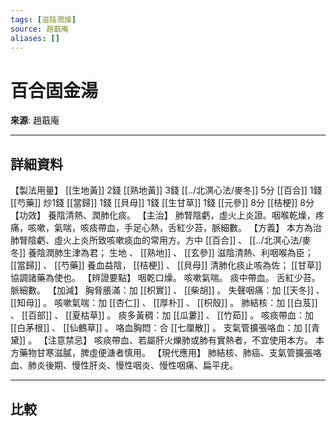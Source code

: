 ```yaml
---
tags: [滋陰潤燥]
source: 趙蕺庵
aliases: []
---
```


# 百合固金湯

**來源**: 趙蕺庵  

---

## 詳細資料
【製法用量】 [[生地黃]] 2錢 [[熟地黃]] 3錢 [[../北溟心法/麥冬]] 5分 [[百合]] 1錢 [[芍藥]] 炒1錢 [[當歸]] 1錢 [[貝母]] 1錢 [[生甘草]] 1錢 [[元參]] 8分 [[桔梗]] 8分
【功效】
養陰清熱、潤肺化痰。
【主治】
肺腎陰虧，虛火上炎證。咽喉乾燥，疼痛，咳嗽，氣喘，咳痰帶血，手足心熱，舌紅少苔，脈細數。
【方義】
本方為治肺腎陰虧、虛火上炎所致咳嗽痰血的常用方。方中 [[百合]] 、 [[../北溟心法/麥冬]] 養陰潤肺生津為君；
生地
、 [[熟地]] 、 [[玄參]] 滋陰清熱、利咽喉為臣； [[當歸]] 、 [[芍藥]] 養血益陰， [[桔梗]] 、 [[貝母]] 清肺化痰止咳為佐； [[甘草]] 協調諸藥為使也。
【辨證要點】
咽乾口燥。
咳嗽氣喘。
痰中帶血。
舌紅少苔。
脈細數。
【加減】
胸脅脹滿：加 [[枳實]] 、 [[柴胡]] 。
失聲咽痛：加 [[天冬]] 、 [[知母]] 。
咳嗽氣喘：加 [[杏仁]] 、 [[厚朴]] 、 [[枳殼]] 。
肺結核：加 [[白芨]] 、 [[百部]] 、 [[夏枯草]] 。
痰多黃稠：加 [[瓜蔞]] 、 [[竹茹]] 。
咳痰帶血：加 [[白茅根]] 、 [[仙鶴草]] 。
咯血胸悶：合 [[七厘散]] 。
支氣管擴張咯血：加 [[青黛]] 。
【注意禁忌】
咳痰帶血、若屬肝火爍肺或肺有實熱者，不宜使用本方。
本方藥物甘寒滋膩，脾虛便溏者慎用。
【現代應用】
肺結核、肺癌、支氣管擴張咯血、肺炎後期、慢性肝炎、慢性咽炎、慢性咽痛、扁平疣。

---

## 比較
